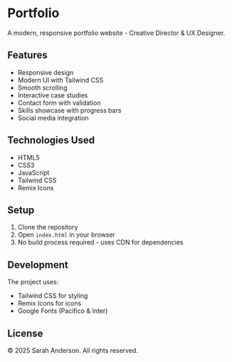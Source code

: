 # Portfolio

A modern, responsive portfolio website - Creative Director & UX Designer.

## Features

- Responsive design
- Modern UI with Tailwind CSS
- Smooth scrolling
- Interactive case studies
- Contact form with validation
- Skills showcase with progress bars
- Social media integration

## Technologies Used

- HTML5
- CSS3
- JavaScript
- Tailwind CSS
- Remix Icons

## Setup

1. Clone the repository
2. Open `index.html` in your browser
3. No build process required - uses CDN for dependencies

## Development

The project uses:
- Tailwind CSS for styling
- Remix Icons for icons
- Google Fonts (Pacifico & Inter)

## License

© 2025 Sarah Anderson. All rights reserved.
